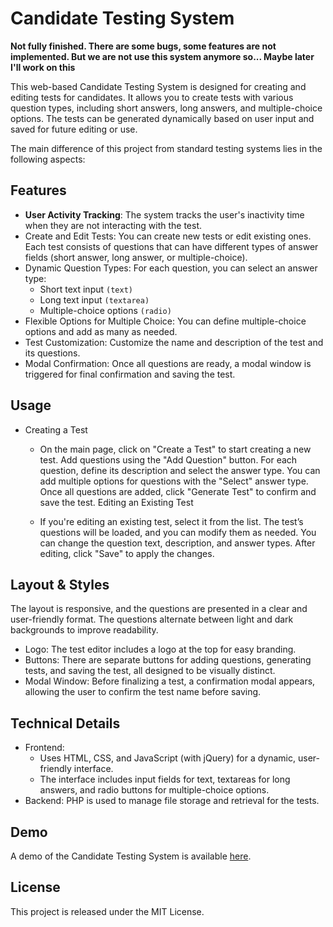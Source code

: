 
# Candidate Testing System
**Not fully finished. There are some bugs, some features are not implemented. But we are not use this system anymore so... Maybe later I'll work on this**

This web-based Candidate Testing System is designed for creating and editing tests for candidates. It allows you to create tests with various question types, including short answers, long answers, and multiple-choice options. The tests can be generated dynamically based on user input and saved for future editing or use.

The main difference of this project from standard testing systems lies in the following aspects:

## Features
- **User Activity Tracking**: The system tracks the user's inactivity time when they are not interacting with the test.
- Create and Edit Tests: You can create new tests or edit existing ones. Each test consists of questions that can have different types of answer fields (short answer, long answer, or multiple-choice).
- Dynamic Question Types: For each question, you can select an answer type:
  - Short text input `(text)`
  - Long text input `(textarea)`
  - Multiple-choice options `(radio)`
- Flexible Options for Multiple Choice: You can define multiple-choice options and add as many as needed.
- Test Customization: Customize the name and description of the test and its questions.
- Modal Confirmation: Once all questions are ready, a modal window is triggered for final confirmation and saving the test.

## Usage
- Creating a Test
  - On the main page, click on "Create a Test" to start creating a new test.
  Add questions using the "Add Question" button.
  For each question, define its description and select the answer type. You can add multiple options for questions with the "Select" answer type.
  Once all questions are added, click "Generate Test" to confirm and save the test.
  Editing an Existing Test

  - If you're editing an existing test, select it from the list.
The test’s questions will be loaded, and you can modify them as needed.
You can change the question text, description, and answer types.
After editing, click "Save" to apply the changes.

## Layout & Styles
  The layout is responsive, and the questions are presented in a clear and user-friendly format. The questions alternate between light and dark backgrounds to improve readability.

- Logo: The test editor includes a logo at the top for easy branding.
- Buttons: There are separate buttons for adding questions, generating tests, and saving the test, all designed to be visually distinct.
- Modal Window: Before finalizing a test, a confirmation modal appears, allowing the user to confirm the test name before saving.

## Technical Details
- Frontend:
  - Uses HTML, CSS, and JavaScript (with jQuery) for a dynamic, user-friendly interface.
  - The interface includes input fields for text, textareas for long answers, and radio buttons for multiple-choice options.
- Backend: PHP is used to manage file storage and retrieval for the tests.

## Demo
A demo of the Candidate Testing System is available <a href="https://f8bob.ru/code-templates/full-stack/Test_system/admin/index.php">here</a>.
## License
This project is released under the MIT License.
